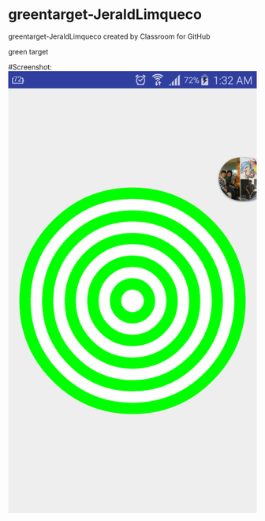 # greentarget-JeraldLimqueco
greentarget-JeraldLimqueco created by Classroom for GitHub


green target


#Screenshot:
![alt tag](https://github.com/DeLaSalleUniversity-Manila/greentarget-JeraldLimqueco/blob/master/GreenTarget/device-2015-11-28-013523.png)
